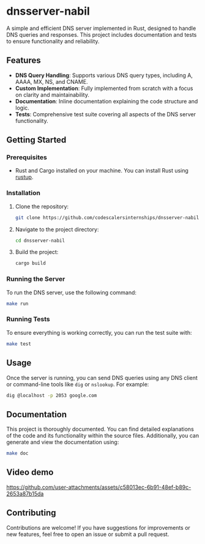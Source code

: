 # dnsserver-nabil

A simple and efficient DNS server implemented in Rust, designed to handle DNS queries and responses. This project includes documentation and tests to ensure functionality and reliability.

## Features

- **DNS Query Handling**: Supports various DNS query types, including A, AAAA, MX, NS, and CNAME.
- **Custom Implementation**: Fully implemented from scratch with a focus on clarity and maintainability.
- **Documentation**: Inline documentation explaining the code structure and logic.
- **Tests**: Comprehensive test suite covering all aspects of the DNS server functionality.

## Getting Started

### Prerequisites

- Rust and Cargo installed on your machine. You can install Rust using [rustup](https://rustup.rs/).

### Installation

1. Clone the repository:

   ```bash
   git clone https://github.com/codescalersinternships/dnsserver-nabil/tree/development
   ```

2. Navigate to the project directory:

   ```bash
   cd dnsserver-nabil
   ```

3. Build the project:

   ```bash
   cargo build
   ```

### Running the Server

To run the DNS server, use the following command:

```bash
make run
```

### Running Tests

To ensure everything is working correctly, you can run the test suite with:

```bash
make test
```



## Usage

Once the server is running, you can send DNS queries using any DNS client or command-line tools like `dig` or `nslookup`. For example:

```bash
dig @localhost -p 2053 google.com
```

## Documentation

This project is thoroughly documented. You can find detailed explanations of the code and its functionality within the source files. Additionally, you can generate and view the documentation using:

```bash
make doc
```

## Video demo



https://github.com/user-attachments/assets/c58013ec-6b91-48ef-b89c-2653a87b15da



## Contributing

Contributions are welcome! If you have suggestions for improvements or new features, feel free to open an issue or submit a pull request.


